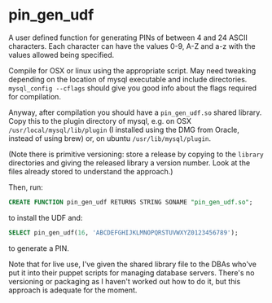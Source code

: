 pin_gen_udf
===========

A user defined function for generating PINs of between 4 and 24 ASCII characters. Each character can have
the values 0-9, A-Z and a-z with the values allowed being specified.

Compile for OSX or linux using the appropriate script. May need tweaking depending on the location of mysql
executable and include directories. `mysql_config --cflags` should give you good info about the flags
required for compilation.

Anyway, after compilation you should have a `pin_gen_udf.so` shared library. Copy this to the plugin directory
of mysql, e.g. on OSX `/usr/local/mysql/lib/plugin` (I installed using the DMG from Oracle, instead of using brew)
or, on ubuntu `/usr/lib/mysql/plugin`.

(Note there is primitive versioning: store a release by copying to the `library` directories and giving the released
library a version number. Look at the files already stored to understand the approach.)

Then, run:

```sql
CREATE FUNCTION pin_gen_udf RETURNS STRING SONAME "pin_gen_udf.so";
```

to install the UDF and:

```sql
SELECT pin_gen_udf(16, 'ABCDEFGHIJKLMNOPQRSTUVWXYZ0123456789');
```

to generate a PIN.

Note that for live use, I've given the shared library file to the DBAs who've put it into their puppet scripts for managing database servers. There's no versioning or packaging as I haven't worked out how to do it, but this approach is adequate for the moment.
